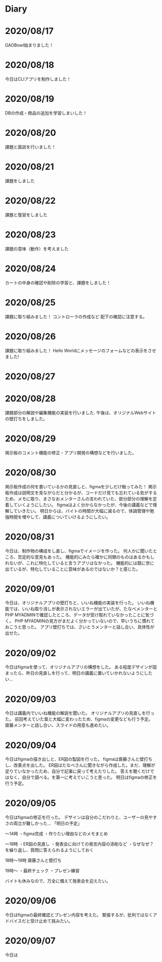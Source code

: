 # Diary

# 2020/08/17
GAOBowl始まりました！

# 2020/08/18
今日はCLIアプリを制作しました！

# 2020/08/19
DBの作成・商品の追加を学習しまいした！

# 2020/08/20
課題と面談を行いました！

# 2020/08/21
課題をしました

# 2020/08/22
課題と復習をしました

# 2020/08/23
課題の意味（動作）を考えました

# 2020/08/24
カートの中身の確認や削除の学習と、課題をしました！

# 2020/08/25
課題に取り組みました！
コントローラの作成など
配下の確認に注意する。

# 2020/08/26
課題に取り組みました！
Hello Worldにメッセージのフォームなどの表示をさせました!

# 2020/08/27


# 2020/08/28
課題部分の解説や編集機能の実装を行いました.
午後は、オリジナルWebサイトの壁打ちをしました。

# 2020/08/29
掲示板のコメント機能の修正・アプリ開発の構想などを行いました。

# 2020/08/30
掲示板作成の何を書いているかの見直しと、figmaを少しだけ触ってみた！
掲示板作成は説明文を見ながらだと分かるが、コードだけ見ても忘れている気がするため、メモに取り、まさなおメンターさんの言われていた、部分部分の理解を定着していくようにしたい。
figmaはよく分からなかったが、今後の講義などで理解していきたい。
明日からは、バイトの時間が大幅に減るので、体調管理や勉強時間を増やして、講義についていけるようにしたい。

# 2020/08/31
今日は、制作物の構成をし直し、figmaでイメージを作った。
何人かに聞いたところ、否定的な意見もあった。
機能的にみたら確かに同類のものはあるかもしれないが、これに特化していると言うアプリはなかった。
機能的には既に世に出ているが、特化していることに意味があるのではないか？と感じた。

# 2020/09/01
今日は、オリジナルアプリの壁打ちと、いいね機能の実装を行った。
いいね機能では、いいね取り消しが表示されないエラーが出ていたが、たなべメンターとPHP MYADMINで確認したところ、データが受け取れていなかったことに気づく。
PHP MYADMINの見方がまだよく分かっていないので、早いうちに慣れておこうと思った。
アプリ壁打ちでは、さいとうメンターと話し合い、具体性が出せた。

# 2020/09/02
今日はfigmaを使って、オリジナルアプリの構想をした。
ある程度デザインが固まったら、昨日の見直しを行って、明日の講義に置いていかれないようにしたい...

# 2020/09/03
今日は講義内でいいね機能の解説を聞いた。
オリジナルアプリの見直しを行った。
前回考えていた案と大幅に変わったため、figmaの変更なども行う予定。
齋藤メンターと話し合い、スライドの用意も進めたい。

# 2020/09/04
今日はfigmaの描き出しと、ER図の製図を行った。
figmaは齋藤さんと壁打ちし、改善点を出した。
ER図はたなべさんに聞きながら作成した。まだ、理解が足りていなかったため、自分で記事に戻って考えたりした。
答えを聴くだけではなく、自分で調べる。を第一に考えていこうと思った。
明日はfigmaの修正を行う予定。

# 2020/09/05
今日はfigmaの修正を行った。
デザインは自分のこだわりと、ユーザーの見やすさの両立が難しかった...
「明日の予定」

〜14時
・figma完成
・作りたい理由などのメモまとめ

〜18時
・ER図の見直し
・発表会に向けての発言内容の添削など
・なぜなぜ？を繰り返し、質問に答えられるようにしておく

18時〜19時
齋藤さんと壁打ち

19時〜
・最終チェック
・プレゼン練習

バイトも休みなので、万全に備えて発表会を迎えたい。

# 2020/09/06
今日はfigmaの最終確認とプレゼン内容を考えた。
緊張するが、批判ではなくアドバイスだと受け止めて挑みたい。

# 2020/09/07
今日は